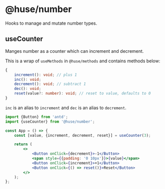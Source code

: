 # @huse/number

Hooks to manage and mutate number types.

## useCounter

Manges number as a counter which can increment and decrement.

This is a wrap of `useMethods` in `@huse/methods` and contains methods below:

```typescript
{
    increment(): void; // plus 1
    inc(): void;
    decrement(): void; // subtract 1
    dec(): void;
    reset(value?: number): void; // reset to value, defaults to 0
}
```

`inc` is an alias to `increment` and `dec` is an alias to `decrement`.

```jsx
import {Button} from 'antd';
import {useCounter} from '@huse/number';

const App = () => {
    const [value, {increment, decrement, reset}] = useCounter(3);

    return (
        <>
            <Button onClick={decrement}>-1</Button>
            <span style={{padding: '0 10px'}}>{value}</span>
            <Button onClick={increment}>+1</Button>
            <Button onClick={() => reset()}>Reset</Button>
        </>
    );
};
```
